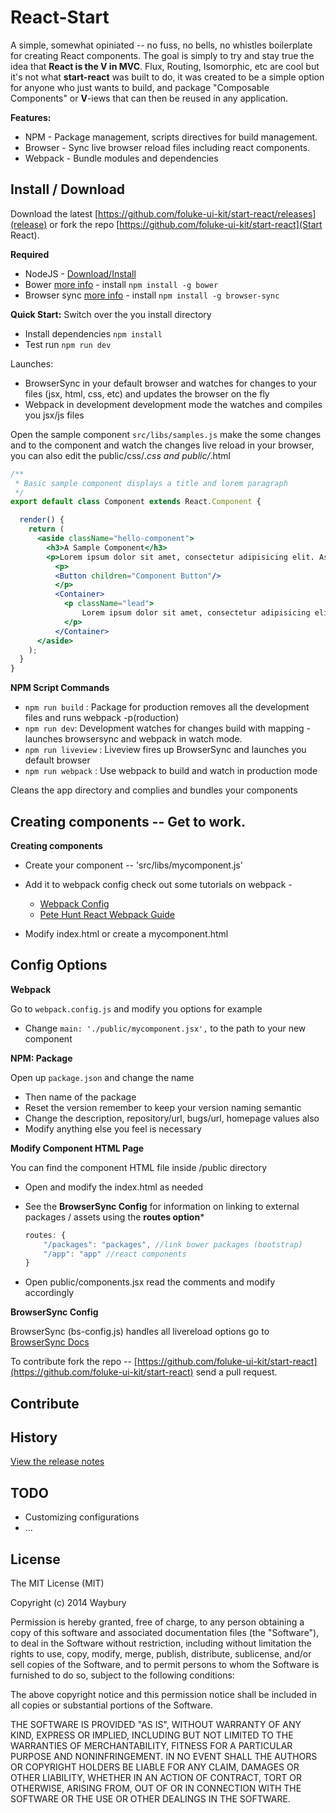 # React-Start
A simple, somewhat opiniated -- no fuss, no bells, no whistles boilerplate for creating React components. The goal is simply to try and stay true the idea that **React is the V in MVC**. Flux, Routing, Isomorphic, etc are cool but it's not what **start-react** was built to do, it was created to be a simple option for anyone who just wants to build, and package "Composable Components" or **V**-iews that can then be reused in any application.

**Features:**
- NPM - Package management, scripts directives for build management.
- Browser - Sync live browser reload files including react components.
- Webpack - Bundle modules and dependencies

## Install / Download

Download the latest [https://github.com/foluke-ui-kit/start-react/releases](release) or fork the repo [https://github.com/foluke-ui-kit/start-react](Start React).


**Required**
- NodeJS - [Download/Install](https://nodejs.org/)
- Bower [more info](http://bower.io/)  - install `npm install -g bower`
- Browser sync [more info](http://www.browsersync.io/) - install `npm install -g browser-sync`

**Quick Start:**
Switch over the you install directory
- Install dependencies `npm install`
- Test run `npm run dev`

Launches:
- BrowserSync in your default browser and watches for changes to your files (jsx, html, css, etc) and updates the browser on the fly
- Webpack in development development mode the watches and compiles you jsx/js files

Open the sample component `src/libs/samples.js` make the some changes and to the component and watch the changes live reload in your browser, you can also edit the public/css/_.css and public/_.html

```jsx
/**
 * Basic sample component displays a title and lorem paragraph
 */
export default class Component extends React.Component {

  render() {
    return (
      <aside className="hello-component">
        <h3>A Sample Component</h3>
        <p>Lorem ipsum dolor sit amet, consectetur adipisicing elit. Aspernatur est fugit, maxime molestias. Aliquid culpa dolor doloribus dolorum, eaque fuga illo inventore magni nemo non!</p>
          <p>
          <Button children="Component Button"/>
          </p>
          <Container>
            <p className="lead">
                Lorem ipsum dolor sit amet, consectetur adipisicing elit. Autem quibusdam excepturi saepe et hic. Lorem ipsum dolor sit amet, consectetur adipisicing elit. Similique, accusantium!
            </p>
          </Container>
      </aside>
    );
  }
}
```

**NPM Script Commands**
- `npm run build` : Package for production  removes all the development files and runs webpack -p(roduction)
- `npm run dev`: Development watches for changes build with mapping - launches browsersync and webpack in watch mode.
- `npm run liveview` : Liveview fires up BrowserSync and launches you default browser
- `npm run webpack` : Use webpack to build and watch in production mode

Cleans the app directory and complies and bundles your components

## Creating components -- Get to work.
 **Creating components**
- Create your component -- 'src/libs/mycomponent.js'
- Add it to webpack config check out some tutorials on webpack -
  - [Webpack Config](http://webpack.github.io/docs/tutorials/getting-started/#config-file)
  - [Pete Hunt React Webpack Guide ](https://github.com/petehunt/webpack-howto)

- Modify index.html or create a mycomponent.html

## Config Options
**Webpack**

Go to `webpack.config.js` and modify you options for example
- Change `main: './public/mycomponent.jsx',` to the path to your new component

**NPM: Package**

Open up `package.json` and change the name
- Then name of the package
- Reset the version remember to keep your version naming semantic
- Change the  description, repository/url, bugs/url, homepage values also
- Modify anything else you feel is necessary

**Modify Component HTML Page**

You can find the component HTML file inside /public directory
- Open and modify the index.html as needed
- See the **BrowserSync Config** for information on linking to external packages / assets using the **routes option***

  ```js
  routes: {
      "/packages": "packages", //link bower packages (bootstrap)
      "/app": "app" //react components
  }
  ```

- Open public/components.jsx read the comments and modify accordingly

**BrowserSync Config**

BrowserSync (bs-config.js) handles all livereload options go to [BrowserSync Docs](http://www.browsersync.io/docs/options/)

To contribute fork the repo -- [https://github.com/foluke-ui-kit/start-react](https://github.com/foluke-ui-kit/start-react) send a pull request.

## Contribute
## History
[View the release notes](https://github.com/foluke-ui-kit/start-react/releases)

## TODO
- Customizing configurations
- ...

## License
The MIT License (MIT)

Copyright (c) 2014 Waybury

Permission is hereby granted, free of charge, to any person obtaining a copy of this software and associated documentation files (the "Software"), to deal in the Software without restriction, including without limitation the rights to use, copy, modify, merge, publish, distribute, sublicense, and/or sell copies of the Software, and to permit persons to whom the Software is furnished to do so, subject to the following conditions:

The above copyright notice and this permission notice shall be included in all copies or substantial portions of the Software.

THE SOFTWARE IS PROVIDED "AS IS", WITHOUT WARRANTY OF ANY KIND, EXPRESS OR IMPLIED, INCLUDING BUT NOT LIMITED TO THE WARRANTIES OF MERCHANTABILITY, FITNESS FOR A PARTICULAR PURPOSE AND NONINFRINGEMENT. IN NO EVENT SHALL THE AUTHORS OR COPYRIGHT HOLDERS BE LIABLE FOR ANY CLAIM, DAMAGES OR OTHER LIABILITY, WHETHER IN AN ACTION OF CONTRACT, TORT OR OTHERWISE, ARISING FROM, OUT OF OR IN CONNECTION WITH THE SOFTWARE OR THE USE OR OTHER DEALINGS IN THE SOFTWARE.
